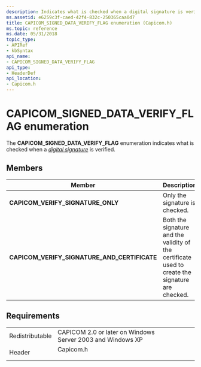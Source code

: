 ```yaml
---
description: Indicates what is checked when a digital signature is verified.
ms.assetid: e6259c3f-caed-42f4-832c-250365caa0d7
title: CAPICOM_SIGNED_DATA_VERIFY_FLAG enumeration (Capicom.h)
ms.topic: reference
ms.date: 05/31/2018
topic_type: 
- APIRef
- kbSyntax
api_name: 
- CAPICOM_SIGNED_DATA_VERIFY_FLAG
api_type: 
- HeaderDef
api_location: 
- Capicom.h
---
```


# CAPICOM\_SIGNED\_DATA\_VERIFY\_FLAG enumeration

The **CAPICOM\_SIGNED\_DATA\_VERIFY\_FLAG** enumeration indicates what is checked when a [*digital signature*](../secgloss/d-gly.md) is verified.

## Members



| Member                                           | Description                                                                                                 | Value |
|--------------------------------------------------|-------------------------------------------------------------------------------------------------------------|-------|
| **CAPICOM\_VERIFY\_SIGNATURE\_ONLY**             | Only the signature is checked.<br/>                                                                   | 0     |
| **CAPICOM\_VERIFY\_SIGNATURE\_AND\_CERTIFICATE** | Both the signature and the validity of the certificate used to create the signature are checked.<br/> | 1     |



## Requirements



|                            |                                                                                      |
|----------------------------|--------------------------------------------------------------------------------------|
| Redistributable<br/> | CAPICOM 2.0 or later on Windows Server 2003 and Windows XP<br/>                |
| Header<br/>          | <dl> <dt>Capicom.h</dt> </dl> |



 

 
